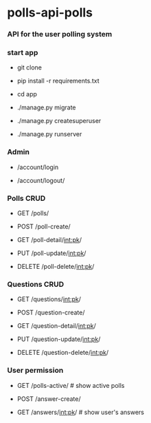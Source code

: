 # polls-api-polls

### API for the user polling system

### start app
- git clone

- pip install -r requirements.txt

- cd app

- ./manage.py migrate

- ./manage.py createsuperuser

- ./manage.py runserver

### Admin

- /account/login

- /account/logout/


### Polls CRUD 

- GET /polls/

- POST /poll-create/

- GET /poll-detail/<int:pk>/

- PUT /poll-update/<int:pk>/

- DELETE /poll-delete/<int:pk>/


### Questions CRUD

- GET /questions/<int:pk>/

- POST /question-create/

- GET /question-detail/<int:pk>/

- PUT /question-update/<int:pk>/

- DELETE /question-delete/<int:pk>/

### User permission

- GET /polls-active/   # show active polls

- POST /answer-create/

- GET /answers/<int:pk>/  # show user's answers
